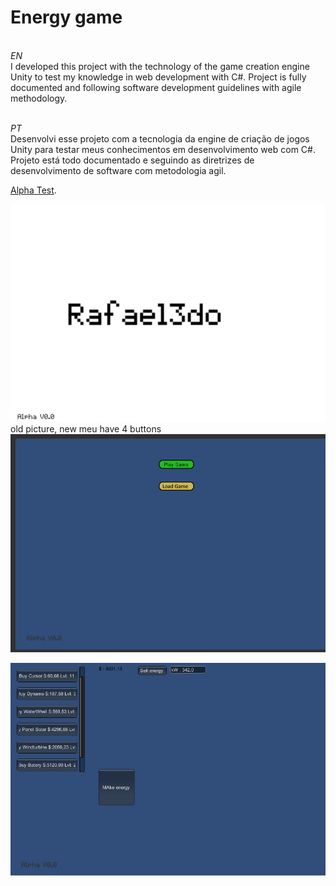 # Energy game

<br>*EN*<br>
I developed this project with the technology of the game creation engine Unity to test my knowledge in web development with C#.
Project is fully documented and following software development guidelines with agile methodology.


<br>*PT*<br>
Desenvolvi esse projeto com a tecnologia da engine de criação de jogos Unity para testar meus conhecimentos em desenvolvimento web com C#.
Projeto está todo documentado e seguindo as diretrizes de desenvolvimento de software com metodologia agil.

[Alpha Test](https://rafael3do.itch.io/energy-game?secret=hT5pfEMavkOXBTbgcAPNjjEmN8).

![picture1](https://github.com/rafael3do/Energy_game/blob/main/Documentation/3-energy.png)
old picture, new meu have 4 buttons
![picture2](https://github.com/rafael3do/Energy_game/blob/main/Documentation/2-energy.png)

![picture3](https://github.com/rafael3do/Energy_game/blob/main/Documentation/1-energy.png)
